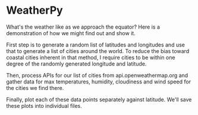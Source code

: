 # WeatherPy

What's the weather like as we approach the equator?  Here is a demonstration of how we might find out and show it.

First step is to generate a random list of latitudes and longitudes and use that to generate a list of cities around the world.  To reduce the bias toward coastal cities inherent in that method, I require cities to be within one degree of the randomly generated longitude and latitude.

Then, process APIs for our list of cities from api.openweathermap.org and gather data for max temperatures, humidity, cloudiness and wind speed for the cities we find there.

Finally, plot each of these data points separately against latitude.  We'll save these plots into individual files.
